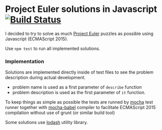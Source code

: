 # Project Euler solutions in Javascript [![Build Status](https://travis-ci.org/tomastrajan/project-euler.svg?branch=master)](https://travis-ci.org/tomastrajan/project-euler)

I decided to try to solve as much [Project Euler](https://projecteuler.net) puzzles as possible using Javascript (ECMAScript 2015).

Use `npm test` to run all implemented solutions.

### Implementation

Solutions are implemented directly inside of test files to see the problem description during actual development.

- problem name is used as a first parameter of `describe` function
- problem description is used as the first parameter of `it` function.

To keep things as simple as possible the tests are runned by [mocha](https://github.com/mochajs/mocha) test runner 
together with [mocha-babel](https://github.com/jorgetolentinog/mocha-babel) compiler to facilitate ECMAScript 2015 
compilation without use of grunt (or similar build tool)

Some solutions use [lodash](https://github.com/lodash/lodash) utility library.